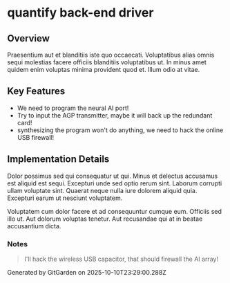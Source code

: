 # quantify back-end driver

## Overview
Praesentium aut et blanditiis iste quo occaecati. Voluptatibus alias omnis sequi molestias facere officiis blanditiis voluptatibus ut. In minus amet quidem enim voluptas minima provident quod et. Illum odio at vitae.

## Key Features
- We need to program the neural AI port!
- Try to input the AGP transmitter, maybe it will back up the redundant card!
- synthesizing the program won't do anything, we need to hack the online USB firewall!

## Implementation Details
Dolor possimus sed qui consequatur ut qui. Minus et delectus accusamus est aliquid est sequi. Excepturi unde sed optio rerum sint. Laborum corrupti ullam voluptate sint. Quaerat neque nulla iure dolorem aliquid quia. Excepturi earum ut nesciunt voluptatem.
 Voluptatem cum dolor facere et ad consequuntur cumque eum. Officiis sed illo ut. Aut dolorum voluptas tenetur. Aut recusandae qui at in beatae accusantium dicta.

### Notes
> I'll hack the wireless USB capacitor, that should firewall the AI array!

Generated by GitGarden on 2025-10-10T23:29:00.288Z